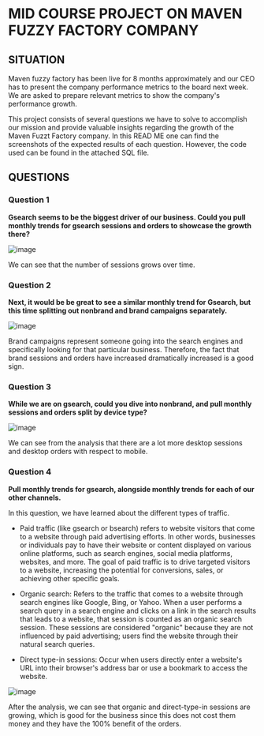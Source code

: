 # MID COURSE PROJECT ON MAVEN FUZZY FACTORY COMPANY

## SITUATION
Maven fuzzy factory has been live for 8 months approximately and our CEO has to present the company performance metrics to the board next week. 
We are asked to prepare relevant metrics to show the company's performance growth. 

This project consists of several questions we have to solve to accomplish our mission and provide valuable insights regarding the growth of the Maven Fuzzt Factory company. In this READ ME one can find the screenshots of the expected results of each question. However, the code used can be found in the attached SQL file. 

## QUESTIONS

### Question 1
**Gsearch seems to be the biggest driver of our business. Could you pull monthly trends for gsearch sessions and orders to showcase the growth there?**

![image](https://github.com/IhonaMaria/Maven-fuzzy-factory-mid-project/assets/119692820/c0c83ec9-9ea2-49d2-8f06-243fd2338776)

We can see that the number of sessions grows over time. 

### Question 2
**Next, it would be be great to see a similar monthly trend for Gsearch, but this time splitting out nonbrand and brand campaigns separately.**

![image](https://github.com/IhonaMaria/Maven-fuzzy-factory-mid-project/assets/119692820/26088504-21b8-4093-be44-affd13fb58fa)

Brand campaigns represent someone going into the search engines and specifically looking for that particular business. Therefore, the fact that brand sessions and orders have increased
dramatically increased is a good sign. 

### Question 3
**While we are on gsearch, could you dive into nonbrand, and pull monthly sessions and orders split by device type?**

![image](https://github.com/IhonaMaria/Maven-fuzzy-factory-mid-project/assets/119692820/cc6456c6-28d7-4171-8116-ff11a49f29c6)

We can see from the analysis that there are a lot more desktop sessions and desktop orders with respect to mobile. 

### Question 4
**Pull monthly trends for gsearch, alongside monthly trends for each of our other channels.**

In this question, we have learned about the different types of traffic. 

- Paid traffic (like gsearch or bsearch) refers to website visitors that come to a website through paid advertising efforts. In other words, businesses or individuals pay to have their website or content displayed on various online platforms, such as search engines, social media platforms, websites, and more. The goal of paid traffic is to drive targeted visitors to a website, increasing the potential for conversions, sales, or achieving other specific goals.
  
- Organic search: Refers to the traffic that comes to a website through search engines like Google, Bing, or Yahoo. When a user performs a search query in a search engine and clicks on a link in the search results that leads to a website, that session is counted as an organic search session. These sessions are considered "organic" because they are not influenced by paid advertising; users find the website through their natural search queries.

- Direct type-in sessions: Occur when users directly enter a website's URL into their browser's address bar or use a bookmark to access the website.

![image](https://github.com/IhonaMaria/Maven-fuzzy-factory-mid-project/assets/119692820/95a83e4f-f43e-45ce-9e90-dd3264df8f73)

After the analysis, we can see that organic and direct-type-in sessions are growing, which is good for the business since this does not cost them money and they have the 100% benefit of the orders. 

